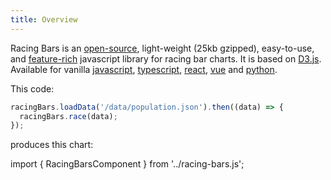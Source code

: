 ```yaml
---
title: Overview
---
```


Racing Bars is an [open-source](https://github.com/hatemhosny/racing-bars), light-weight (25kb gzipped),
easy-to-use, and [feature-rich](./features.md) javascript library for racing bar charts.
It is based on [D3.js](https://d3js.org).
Available for vanilla [javascript](./getting-started/installation.md),
[typescript](./packages/typescript.md),
[react](./packages/react.md),
[vue](./packages/vue.md)
and [python](./packages/python.md).

This code:

```javascript
racingBars.loadData('/data/population.json').then((data) => {
  racingBars.race(data);
});
```

produces this chart:

import { RacingBarsComponent } from '../racing-bars.js';

<div className="gallery">
  <RacingBarsComponent data={globalThis.data.population} />
</div>
